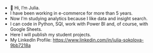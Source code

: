 - 👋 Hi, I’m Julia.
- I have been working in e-commerce for more than 5 years.
- Now I'm studying analytics because I like data and insight search.
- I can code in Python, SQl, work with Power BI and, of course, with Google Sheets.
- Here I will publish my student projects.
- My LinkedIn Profile: https://www.linkedin.com/in/julia-sokolova-9bb7218a

<!---
SokolovaYuuu/SokolovaYuuu is a ✨ special ✨ repository because its `README.md` (this file) appears on your GitHub profile.
You can click the Preview link to take a look at your changes.
--->
